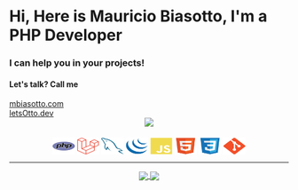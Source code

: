 <h1>Hi, Here is Mauricio Biasotto, I'm a PHP Developer</h1>

<h3>I can help you in your projects!</h3>

<h4>Let's talk? Call me</h4>
<a href="https://mbiasotto.com?utm_source=github&utm_medium=footer&utm_campaign=by">mbiasotto.com</a><BR>
<a href="https://letsotto.dev?utm_source=github&utm_medium=footer&utm_campaign=by">letsOtto.dev</a>

<BR>

<div align="center">
  <a href="https://www.linkedin.com/in/mauriciobiasotto/" target="_blank">
    <img src="https://img.shields.io/badge/-LinkedIn-%230077B5?style=for-the-badge&logo=linkedin&logoColor=white" target="_blank">
  </a>
</div>

<div style="display: inline_block" align="center"><br>
  <img align="center" alt="CSS" height="30" width="40" src="https://raw.githubusercontent.com/devicons/devicon/master/icons/php/php-original.svg">
  <img align="center" alt="CSS" height="30" width="40" src="https://raw.githubusercontent.com/devicons/devicon/master/icons/laravel/laravel-original.svg">
  <img align="center" alt="Js" height="30" width="40" src="https://raw.githubusercontent.com/devicons/devicon/master/icons/mysql/mysql-original.svg">
  <img align="center" alt="Js" height="30" width="40" src="https://raw.githubusercontent.com/devicons/devicon/master/icons/jquery/jquery-original.svg">
  <img align="center" alt="Js" height="30" width="40" src="https://raw.githubusercontent.com/devicons/devicon/master/icons/javascript/javascript-plain.svg">
  <img align="center" alt="HTML" height="30" width="40" src="https://raw.githubusercontent.com/devicons/devicon/master/icons/html5/html5-original.svg">
  <img align="center" alt="CSS" height="30" width="40" src="https://raw.githubusercontent.com/devicons/devicon/master/icons/css3/css3-original.svg">
  <img align="center" alt="CSS" height="30" width="40" src="https://raw.githubusercontent.com/devicons/devicon/master/icons/git/git-original.svg">
</div>

<hr>

<div style="display: inline_block", align="center">
  <a href="#">
    <img align="center" height="140"  src="https://github-readme-stats.vercel.app/api?username=mbiasotto&hide=stars,prs,issues&count_private=true&show_icons=true&theme=tokyonight&border_radius=15px">
  </a>
  <a href="#">
    <img align="center" height="140" src="https://github-readme-stats.vercel.app/api/top-langs/?username=mbiasotto&theme=tokyonight&border_radius=15px&layout=compact">
  </a>
</div>
